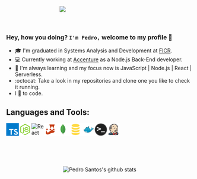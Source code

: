 <div id="hacker-gif">
  <img align="right" width="360" src="https://media1.tenor.com/images/512cf2f5b4747e79fac1e915d29124ec/tenor.gif?itemid=15448882" />
</div>

<br/>
<br/>
<br/>

<div id="profile">

  ### Hey, how you doing? `I'm Pedro,` welcome to my profile :metal:

  - :mortar_board: I'm graduated in Systems Analysis and Development at [FICR](https://ficr.catolica.edu.br/).
  - :computer: Currently working at [Accenture](https://www.accenture.com/) as a Node.js Back-End developer.
  - :rocket: I'm always learning and my focus now is JavaScript | Node.js | React | Serverless.
  - :octocat: Take a look in my repositories and clone one you like to check it running.
  - I :green_heart: to code.

</div>

## Languages and Tools:

<div id="technologies">
  <a href="https://www.typescriptlang.org/">
    <img align="left" alt="JavaScript" height="34px" width="34px" src="https://raw.githubusercontent.com/github/explore/80688e429a7d4ef2fca1e82350fe8e3517d3494d/topics/typescript/typescript.png" />
  </a>
  <a href="https://nodejs.org/en/">
    <img align="left" alt="Node.js" height="34px" width="34px" src="https://raw.githubusercontent.com/vscode-icons/vscode-icons/7dee48469efc251a6426e81c788482e2734f7b7d/icons/file_type_node.svg" />
  </a>
  <a href="https://reactjs.org">
    <img align="left" alt="React JS" height="34px" width="34px" src="https://cdn.jsdelivr.net/npm/simple-icons@3.4.0/icons/react.svg" />
  </a>
  <a src="https://jestjs.io/">
     <img align="left" alt="Jest" height="34px" width="34px" src="https://raw.githubusercontent.com/vscode-icons/vscode-icons/7dee48469efc251a6426e81c788482e2734f7b7d/icons/file_type_jest.svg" />
  </a>
  <a src="https://www.mongodb.com/">
     <img align="left" alt="Mongodb" height="34px" width="34px" src="https://raw.githubusercontent.com/vscode-icons/vscode-icons/7dee48469efc251a6426e81c788482e2734f7b7d/icons/file_type_mongo.svg" />
  </a>
  <a src="#">
     <img align="left" alt="SQL" height="34px" width="34px" src="https://raw.githubusercontent.com/vscode-icons/vscode-icons/7dee48469efc251a6426e81c788482e2734f7b7d/icons/file_type_sql.svg" />
  </a>
  <a src="https://www.docker.com/">
     <img align="left" alt="Docker" height="34px" width="34px" src="https://raw.githubusercontent.com/vscode-icons/vscode-icons/master/icons/file_type_docker.svg" />
  </a>
  <a src="https://ohmyz.sh">
     <img align="left" alt="Bash" height="34px" width="34px" src="https://raw.githubusercontent.com/github/explore/80688e429a7d4ef2fca1e82350fe8e3517d3494d/topics/terminal/terminal.png" />
  </a>
  <a src="https://www.jenkins.io/">
     <img align="left" alt="Jenkins" height="34px" width="34px" src="https://raw.githubusercontent.com/vscode-icons/vscode-icons/7dee48469efc251a6426e81c788482e2734f7b7d/icons/file_type_jenkins.svg" />
  </a>
</div>

<br/>
<br/>
<br/>
<br/>
<br/>
<br/>

<p align="center">  
  <img width="400" src="https://github-readme-stats.vercel.app/api/top-langs/?username=PedroSantos42&count_private=true&show_icons=true&layout=compact&theme=radical" alt="Pedro Santos's github stats" />
</p>
